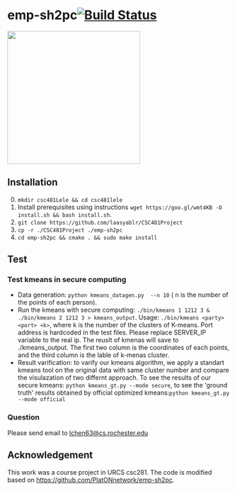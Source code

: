 # emp-sh2pc[![Build Status](https://travis-ci.org/emp-toolkit/emp-sh2pc.svg?branch=master)](https://travis-ci.org/emp-toolkit/emp-sh2pc)

<img src="https://raw.githubusercontent.com/emp-toolkit/emp-readme/master/art/logo-full.jpg" width=300px/>

## Installation
0. `mkdir csc481Lele && cd csc481lele`
1. Install prerequisites using instructions   `wget https://goo.gl/wmt4KB -O install.sh && bash install.sh`.
2. `git clone https://github.com/laasyablr/CSC481Project`
3. `cp -r ./CSC481Project ./emp-sh2pc`
4. `cd emp-sh2pc && cmake . && sudo make install`

## Test
### Test kmeans in secure computing
* Data generation: `python kmeans_datagen.py  --n 10` ( n is the number of the points of each person).
* Run the kmeans with secure computing: `./bin/kmeans 1 1212 3 & ./bin/kmeans 2 1212 3 > kmeans_output`. Usage: `./bin/kmeans <party> <port> <k>`, where k is the number of the clusters of K-means. Port address is hardcoded in the test files. Please replace
  SERVER_IP variable to the real ip. The reuslt of kmenas will save to ./kmeans_output. The first two column is the coordinates of each points, and the third column is the lable of k-menas cluster.
* Result varification: to varify our kmeans algorithm, we apply a standart kmeans tool on the original data with same cluster number and compare the visulazation of two differnt approach. To see the results of our secure kmeans: `python kmeans_gt.py --mode secure`, to see the 'ground truth' results obtained by official optimized kmeans:`python kmeans_gt.py --mode official`

### Question
Please send email to lchen63@cs.rochester.edu

## Acknowledgement
This work was a course project in URCS csc281. The code is modified based on https://github.com/PlatONnetwork/emp-sh2pc.
